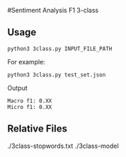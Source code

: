 #Sentiment Analysis F1 3-class
## Usage
```
python3 3class.py INPUT_FILE_PATH
```
For example:
```
python3 3class.py test_set.json
```
Output
```
Macro f1: 0.XX
Micro f1: 0.XX
```
## Relative Files
./3class-stopwords.txt
./3class-model